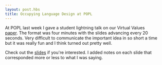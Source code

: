 ```yaml
--- 
layout: post.hbs
title: Occupying Language Design at POPL
---
```


At POPL last week I gave a student lightning talk on 
our Virtual Values [paper](/papers/virtual-values-for-language-extension).
The format was four minutes with the slides advancing every 20 seconds. Very
difficult to communicate the important idea in so short a time but it was
really fun and I think turned out pretty well.

Check out the [slides](/talks/virtual_values_lightning.pdf) if you're interested. I added notes on
each slide that corresponded more or less to what I was saying.

